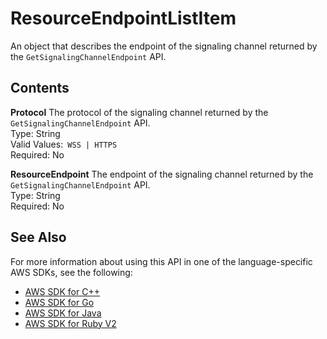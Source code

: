 # ResourceEndpointListItem<a name="API_ResourceEndpointListItem"></a>

An object that describes the endpoint of the signaling channel returned by the `GetSignalingChannelEndpoint` API\.

## Contents<a name="API_ResourceEndpointListItem_Contents"></a>

 **Protocol**   <a name="KinesisVideo-Type-ResourceEndpointListItem-Protocol"></a>
The protocol of the signaling channel returned by the `GetSignalingChannelEndpoint` API\.  
Type: String  
Valid Values:` WSS | HTTPS`   
Required: No

 **ResourceEndpoint**   <a name="KinesisVideo-Type-ResourceEndpointListItem-ResourceEndpoint"></a>
The endpoint of the signaling channel returned by the `GetSignalingChannelEndpoint` API\.  
Type: String  
Required: No

## See Also<a name="API_ResourceEndpointListItem_SeeAlso"></a>

For more information about using this API in one of the language\-specific AWS SDKs, see the following:
+  [AWS SDK for C\+\+](https://docs.aws.amazon.com/goto/SdkForCpp/kinesisvideo-2017-09-30/ResourceEndpointListItem) 
+  [AWS SDK for Go](https://docs.aws.amazon.com/goto/SdkForGoV1/kinesisvideo-2017-09-30/ResourceEndpointListItem) 
+  [AWS SDK for Java](https://docs.aws.amazon.com/goto/SdkForJava/kinesisvideo-2017-09-30/ResourceEndpointListItem) 
+  [AWS SDK for Ruby V2](https://docs.aws.amazon.com/goto/SdkForRubyV2/kinesisvideo-2017-09-30/ResourceEndpointListItem) 